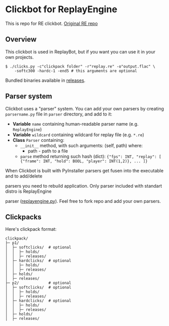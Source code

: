 # Clickbot for ReplayEngine
This is repo for RE clickbot. [Original RE repo](https://github.com/tobyadd/replayengine)

## Overview

This clickbot is used in ReplayBot, but if you want you can use it in your own projects.

```shell
$ ./clicks.py -c"clickpack folder" -r"replay.re" -o"output.flac" \
    -softc300 -hardc-1 -end5 # this arguments are optional
```
Bundled binaries available in [releases](https://github.com/tobyadd/clicks).

## Parser system

Clickbot uses a "parser" system. You can add your own parsers by creating `parsername.py`
file in `parser` directory, and add to it:

- **Variable** `name` containing human-readable parser name (e.g. `ReplayEngine`)
- **Variable** `wildcard` containing wildcard for replay file (e.g. `*.re`)
- **Class** `Parser` containing:
  - `__init__` method, with such arguments: (self, path) where:
    - path - path to a file
  - `parse` method returning such hash (dict):
    `{"fps": INT, "replay": [
        {"frame": INT, "hold": BOOL, "player": INT(1,2)},
        ...
    ]}`

When Clickbot is built with PyInstaller parsers get fusen into the executable and to add/delete

parsers you need to rebuild application. Only parser included with standart distro is ReplayEngine

parser ([replayengine.py](/parsers/replayengine.py)). Feel free to fork repo and add your own parsers.

## Clickpacks

Here's clickpack format:
```
clickpack/
├─ p1/
│  ├─ softclicks/  # optional
│  │  ├─ holds/
│  │  ├─ releases/
│  ├─ hardclicks/  # optional
│  │  ├─ holds/
│  │  ├─ releases/
│  ├─ holds/
│  ├─ releases/
├─ p2/             # optional
│  ├─ softclicks/  # optional
│  │  ├─ holds/
│  │  ├─ releases/
│  ├─ hardclicks/  # optional
│  │  ├─ holds/
│  │  ├─ releases/
│  ├─ holds/
│  ├─ releases/
```

